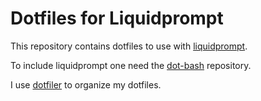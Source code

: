 Dotfiles for Liquidprompt
=========================

This repository contains dotfiles to use with [liquidprompt](https://github.com/nojhan/liquidprompt).

To include liquidprompt one need the [dot-bash](https://github.com/hachmeister/dot-bash) repository.

I use [dotfiler](https://github.com/svetlyak40wt/dotfiler) to organize my dotfiles.
